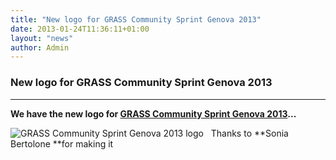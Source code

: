 ```yaml
---
title: "New logo for GRASS Community Sprint Genova 2013"
date: 2013-01-24T11:36:11+01:00
layout: "news"
author: Admin
---
```


### New logo for GRASS Community Sprint Genova 2013

------------------------------------------------------------------------

**We have the new logo for **[GRASS Community Sprint Genova 2013](https://grasswiki.osgeo.org/wiki/GRASS_Community_Sprint_Genova_2013)\...****


![GRASS Community Sprint Genova 2013 logo](/images/news/Community_sprint_genova2013.png)
 
Thanks to **Sonia Bertolone **for making it

